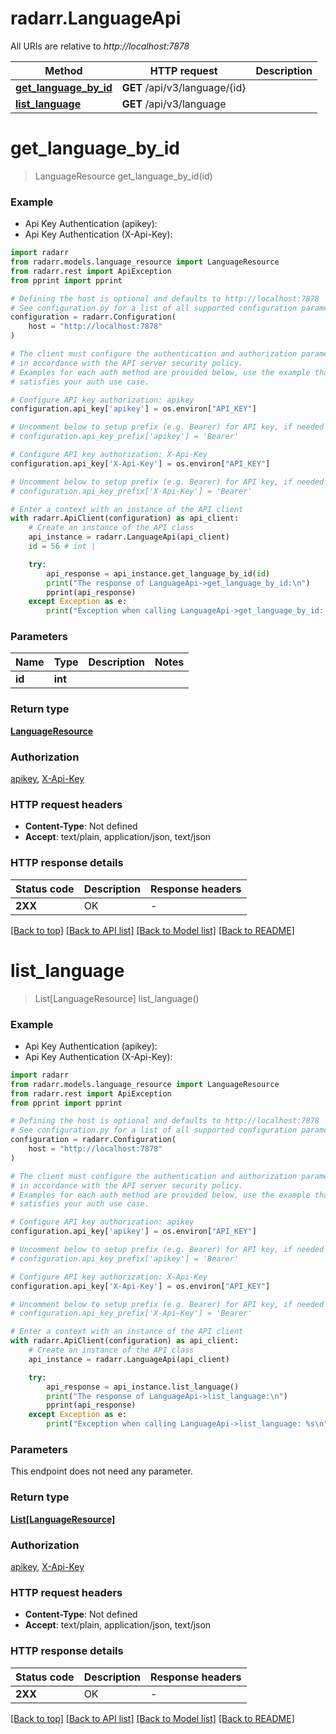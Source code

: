 # radarr.LanguageApi

All URIs are relative to *http://localhost:7878*

Method | HTTP request | Description
------------- | ------------- | -------------
[**get_language_by_id**](LanguageApi.md#get_language_by_id) | **GET** /api/v3/language/{id} | 
[**list_language**](LanguageApi.md#list_language) | **GET** /api/v3/language | 


# **get_language_by_id**
> LanguageResource get_language_by_id(id)

### Example

* Api Key Authentication (apikey):
* Api Key Authentication (X-Api-Key):

```python
import radarr
from radarr.models.language_resource import LanguageResource
from radarr.rest import ApiException
from pprint import pprint

# Defining the host is optional and defaults to http://localhost:7878
# See configuration.py for a list of all supported configuration parameters.
configuration = radarr.Configuration(
    host = "http://localhost:7878"
)

# The client must configure the authentication and authorization parameters
# in accordance with the API server security policy.
# Examples for each auth method are provided below, use the example that
# satisfies your auth use case.

# Configure API key authorization: apikey
configuration.api_key['apikey'] = os.environ["API_KEY"]

# Uncomment below to setup prefix (e.g. Bearer) for API key, if needed
# configuration.api_key_prefix['apikey'] = 'Bearer'

# Configure API key authorization: X-Api-Key
configuration.api_key['X-Api-Key'] = os.environ["API_KEY"]

# Uncomment below to setup prefix (e.g. Bearer) for API key, if needed
# configuration.api_key_prefix['X-Api-Key'] = 'Bearer'

# Enter a context with an instance of the API client
with radarr.ApiClient(configuration) as api_client:
    # Create an instance of the API class
    api_instance = radarr.LanguageApi(api_client)
    id = 56 # int | 

    try:
        api_response = api_instance.get_language_by_id(id)
        print("The response of LanguageApi->get_language_by_id:\n")
        pprint(api_response)
    except Exception as e:
        print("Exception when calling LanguageApi->get_language_by_id: %s\n" % e)
```



### Parameters


Name | Type | Description  | Notes
------------- | ------------- | ------------- | -------------
 **id** | **int**|  | 

### Return type

[**LanguageResource**](LanguageResource.md)

### Authorization

[apikey](../README.md#apikey), [X-Api-Key](../README.md#X-Api-Key)

### HTTP request headers

 - **Content-Type**: Not defined
 - **Accept**: text/plain, application/json, text/json

### HTTP response details

| Status code | Description | Response headers |
|-------------|-------------|------------------|
**2XX** | OK |  -  |

[[Back to top]](#) [[Back to API list]](../README.md#documentation-for-api-endpoints) [[Back to Model list]](../README.md#documentation-for-models) [[Back to README]](../README.md)

# **list_language**
> List[LanguageResource] list_language()

### Example

* Api Key Authentication (apikey):
* Api Key Authentication (X-Api-Key):

```python
import radarr
from radarr.models.language_resource import LanguageResource
from radarr.rest import ApiException
from pprint import pprint

# Defining the host is optional and defaults to http://localhost:7878
# See configuration.py for a list of all supported configuration parameters.
configuration = radarr.Configuration(
    host = "http://localhost:7878"
)

# The client must configure the authentication and authorization parameters
# in accordance with the API server security policy.
# Examples for each auth method are provided below, use the example that
# satisfies your auth use case.

# Configure API key authorization: apikey
configuration.api_key['apikey'] = os.environ["API_KEY"]

# Uncomment below to setup prefix (e.g. Bearer) for API key, if needed
# configuration.api_key_prefix['apikey'] = 'Bearer'

# Configure API key authorization: X-Api-Key
configuration.api_key['X-Api-Key'] = os.environ["API_KEY"]

# Uncomment below to setup prefix (e.g. Bearer) for API key, if needed
# configuration.api_key_prefix['X-Api-Key'] = 'Bearer'

# Enter a context with an instance of the API client
with radarr.ApiClient(configuration) as api_client:
    # Create an instance of the API class
    api_instance = radarr.LanguageApi(api_client)

    try:
        api_response = api_instance.list_language()
        print("The response of LanguageApi->list_language:\n")
        pprint(api_response)
    except Exception as e:
        print("Exception when calling LanguageApi->list_language: %s\n" % e)
```



### Parameters

This endpoint does not need any parameter.

### Return type

[**List[LanguageResource]**](LanguageResource.md)

### Authorization

[apikey](../README.md#apikey), [X-Api-Key](../README.md#X-Api-Key)

### HTTP request headers

 - **Content-Type**: Not defined
 - **Accept**: text/plain, application/json, text/json

### HTTP response details

| Status code | Description | Response headers |
|-------------|-------------|------------------|
**2XX** | OK |  -  |

[[Back to top]](#) [[Back to API list]](../README.md#documentation-for-api-endpoints) [[Back to Model list]](../README.md#documentation-for-models) [[Back to README]](../README.md)

